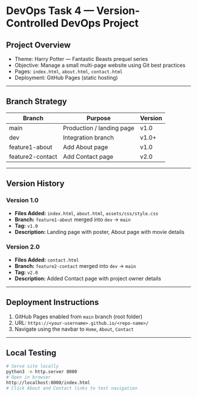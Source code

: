 # DevOps Task 4 — Version-Controlled DevOps Project

## Project Overview
- Theme: Harry Potter — Fantastic Beasts prequel series
- Objective: Manage a small multi-page website using Git best practices
- Pages: `index.html`, `about.html`, `contact.html`
- Deployment: GitHub Pages (static hosting)

---

## Branch Strategy

| Branch              | Purpose                               | Version |
|--------------------|---------------------------------------|--------|
| main                | Production / landing page              | v1.0   |
| dev                 | Integration branch                     | v1.0+  |
| feature1-about      | Add About page                         | v1.0   |
| feature2-contact    | Add Contact page                       | v2.0   |

---

## Version History

### Version 1.0
- **Files Added:** `index.html`, `about.html`, `assets/css/style.css`
- **Branch:** `feature1-about` merged into `dev` → `main`
- **Tag:** `v1.0`
- **Description:** Landing page with poster, About page with movie details

### Version 2.0
- **Files Added:** `contact.html`
- **Branch:** `feature2-contact` merged into `dev` → `main`
- **Tag:** `v2.0`
- **Description:** Added Contact page with project owner details

---

## Deployment Instructions
1. GitHub Pages enabled from `main` branch (root folder)
2. URL: `https://<your-username>.github.io/<repo-name>/`
3. Navigate using the navbar to `Home`, `About`, `Contact`

---

## Local Testing
```bash
# Serve site locally
python3 -m http.server 8000
# Open in browser
http://localhost:8000/index.html
# Click About and Contact links to test navigation

